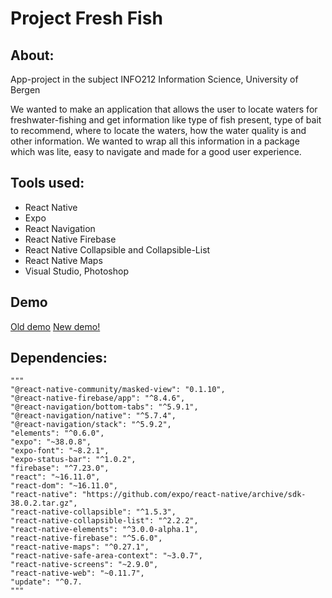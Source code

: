 # Project Fresh Fish

## About: 

App-project in the subject INFO212
Information Science, University of Bergen

We wanted to make an application that allows the user to locate waters 
for freshwater-fishing and get information like type of fish present,
type of bait to recommend, where to locate the waters, how the water quality is
and other information. We wanted to wrap all this information in a package which
was lite, easy to navigate and made for a good user experience.

## Tools used:

- React Native
- Expo
- React Navigation
- React Native Firebase
- React Native Collapsible and Collapsible-List
- React Native Maps
- Visual Studio, Photoshop

## Demo

[Old demo](https://i.imgur.com/MLKB3Uw.mp4)
[New demo!](https://i.imgur.com/1meSNK4.mp4)




## Dependencies:
    """
    "@react-native-community/masked-view": "0.1.10",
    "@react-native-firebase/app": "^8.4.6",
    "@react-navigation/bottom-tabs": "^5.9.1",
    "@react-navigation/native": "^5.7.4",
    "@react-navigation/stack": "^5.9.2",
    "elements": "^0.6.0",
    "expo": "~38.0.8",
    "expo-font": "~8.2.1",
    "expo-status-bar": "^1.0.2",
    "firebase": "^7.23.0",
    "react": "~16.11.0",
    "react-dom": "~16.11.0",
    "react-native": "https://github.com/expo/react-native/archive/sdk-38.0.2.tar.gz",
    "react-native-collapsible": "^1.5.3",
    "react-native-collapsible-list": "^2.2.2",
    "react-native-elements": "^3.0.0-alpha.1",
    "react-native-firebase": "^5.6.0",
    "react-native-maps": "^0.27.1",
    "react-native-safe-area-context": "~3.0.7",
    "react-native-screens": "~2.9.0",
    "react-native-web": "~0.11.7",
    "update": "^0.7.
    """
